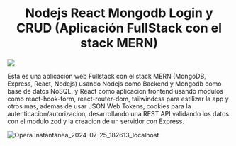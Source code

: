 <h1 align="center">Nodejs React Mongodb Login y CRUD (Aplicación FullStack con el stack MERN)</h1>

<img src="https://img.shields.io/badge/STATUS-FINALIZADO-green" display="inline" >

Esta es una aplicación web Fullstack con el stack MERN (MongoDB, Express, React, Nodejs) usando Nodejs como Backend y Mongodb como base de datos NoSQL, y React como aplicacion frontend usando modulos como react-hook-form, react-router-dom, tailwindcss para estilizar la app y otros mas, ademas de usar JSON Web Tokens, cookies para la autenticacion/autorizacion, desarrollando una REST API validando los datos con el modulo zod y la creacion de un servidor con Express.

![Opera Instantánea_2024-07-25_182613_localhost](https://github.com/user-attachments/assets/08caa19c-0ce3-46ae-9485-406c2347462d)

